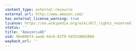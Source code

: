 ```yaml
---
content_type: external-resource
external_url: http://www.amazon.com/
has_external_license_warning: true
license: https://en.wikipedia.org/wiki/All_rights_reserved
status: ''
title: "Amazon\xAE"
uid: 9be886f4-aaab-44c6-8279-5d33106658b6
wayback_url: ''
---
```

